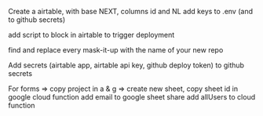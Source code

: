 Create a airtable, with base NEXT, columns id and NL
add keys to .env (and to github secrets)

add script to block in airtable to trigger deployment

find and replace every mask-it-up with the name of your new repo

Add secrets (airtable app, airtable api key, github deploy token) to github secrets

For forms =>
copy project in a & g =>
create new sheet,
copy sheet id in google cloud function
add email to google sheet share
add allUsers to cloud function
